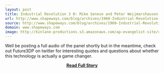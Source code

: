 ```yaml
---
layout: post
title: Industrial Revolution 3 0: Mike Senese and Peter Weijmarshausen Discuss the Future of 3D Printing Shapeways Blog on 3D Printing News Innovation
url: http://www.shapeways.com/blog/archives/1960-Industrial-Revolution-3.0-Mike-Senese-and-Peter-Weijmarshausen-Discuss-the-Future-of-3D-Printing.html
source: http://www.shapeways.com/blog/archives/1960-Industrial-Revolution-3.0-Mike-Senese-and-Peter-Weijmarshausen-Discuss-the-Future-of-3D-Printing.html
domain: www.shapeways.com
image: http://kinlane-productions.s3.amazonaws.com/ap-evangelist-site/curated/screenshots/9352_api500_com.png
---
```


<p>Well be posting a full audio of the panel shortly but in the meantime, check out Future3DP on twitter for interesting quotes and questions about whether this technology is actually a game changer.</p>
<center><p><a href="http://www.shapeways.com/blog/archives/1960-Industrial-Revolution-3.0-Mike-Senese-and-Peter-Weijmarshausen-Discuss-the-Future-of-3D-Printing.html" style='padding:25px; font-sze:18px; font-weight: bold;'>Read Full Story</a></p></center>

